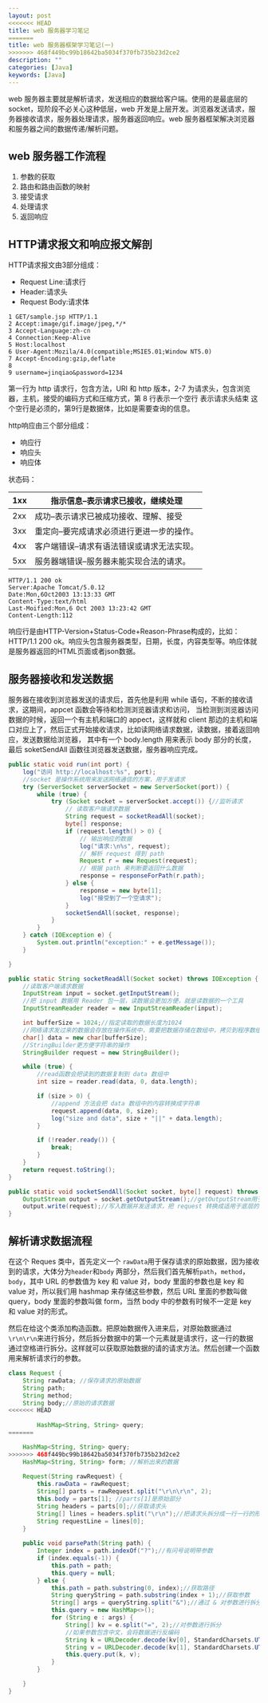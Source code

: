 ```yaml
---
layout: post
<<<<<<< HEAD
title: web 服务器学习笔记
=======
title: web 服务器框架学习笔记(一)
>>>>>>> 468f449bc99b18642ba5034f370fb735b23d2ce2
description: ""
categories: [Java]
keywords: [Java]
---
```


web 服务器主要就是解析请求，发送相应的数据给客户端。使用的是最底层的 socket，现阶段不必关心这种低层，web 开发是上层开发。浏览器发送请求，服务器接收请求，服务器处理请求，服务器返回响应。web 服务器框架解决浏览器和服务器之间的数据传递/解析问题。

## web 服务器工作流程

1. 参数的获取
2. 路由和路由函数的映射
1. 接受请求
2. 处理请求
3. 返回响应

## HTTP请求报文和响应报文解剖

HTTP请求报文由3部分组成：

- Request Line:请求行
- Header:请求头
- Request Body:请求体

```http
1 GET/sample.jsp HTTP/1.1
2 Accept:image/gif.image/jpeg,*/*
3 Accept-Language:zh-cn
4 Connection:Keep-Alive
5 Host:localhost
6 User-Agent:Mozila/4.0(compatible;MSIE5.01;Window NT5.0)
7 Accept-Encoding:gzip,deflate
8
9 username=jinqiao&password=1234
```

第一行为 http 请求行，包含方法，URI 和 http 版本，2-7 为请求头，包含浏览器，主机，接受的编码方式和压缩方式，第 8 行表示一个空行 表示请求头结束 这个空行是必须的，第9行是数据体，比如是需要查询的信息。

http响应由三个部分组成：

- 响应行
- 响应头
- 响应体

状态码：

| 1xx  | 指示信息–表示请求已接收，继续处理         |
| ---- | ----------------------------------------- |
| 2xx  | 成功–表示请求已被成功接收、理解、接受     |
| 3xx  | 重定向–要完成请求必须进行更进一步的操作。 |
| 4xx  | 客户端错误–请求有语法错误或请求无法实现。 |
| 5xx  | 服务器端错误–服务器未能实现合法的请求。   |

```http
HTTP/1.1 200 ok
Server:Apache Tomcat/5.0.12
Date:Mon,6Oct2003 13:13:33 GMT
Content-Type:text/html
Last-Moified:Mon,6 Oct 2003 13:23:42 GMT
Content-Length:112
```

响应行是由HTTP-Version+Status-Code+Reason-Phrase构成的，比如：HTTP/1.1 200 ok。响应头包含服务器类型，日期，长度，内容类型等。响应体就是服务器返回的HTML页面或者json数据。

## 服务器接收和发送数据

服务器在接收到浏览器发送的请求后，首先他是利用 while 语句，不断的接收请求，这期间，appcet 函数会等待和检测浏览器请求和访问， 当检测到浏览器访问数据的时候，返回一个有主机和端口的 appect，这样就和 client 那边的主机和端口对应上了，然后正式开始接收请求，比如读网络请求数据，读数据，接着返回响应，发送数据给浏览器， 其中有一个 body.length 用来表示 body 部分的长度，最后 soketSendAll 函数往浏览器发送数据，服务器响应完成。

```java
public static void run(int port) {
    log("访问 http://localhost:%s", port);
    //socket 是操作系统用来发送网络通信的方案，用于发请求
    try (ServerSocket serverSocket = new ServerSocket(port)) {
        while (true) {
            try (Socket socket = serverSocket.accept()) {//监听请求
                // 读取客户端请求数据
                String request = socketReadAll(socket);
                byte[] response;
                if (request.length() > 0) {
                    // 输出响应的数据
                    log("请求:\n%s", request);
                    // 解析 request 得到 path
                    Request r = new Request(request);
                    // 根据 path 来判断要返回什么数据
                    response = responseForPath(r.path);
                } else {
                    response = new byte[1];
                    log("接受到了一个空请求");
                }
                socketSendAll(socket, response);
            }
        }
    } catch (IOException e) {
        System.out.println("exception:" + e.getMessage());
    }

}

public static String socketReadAll(Socket socket) throws IOException {
    //读取客户端请求数据
    InputStream input = socket.getInputStream();
    //把 input 数据用 Reader 包一层，读数据会更加方便，就是读数据的一个工具
    InputStreamReader reader = new InputStreamReader(input);

    int bufferSize = 1024;//指定读取的数据长度为1024
    //网络请求发过来的数据会存放在操作系统中，需要把数据存储在数组中，拷贝到程序数组里面
    char[] data = new char[bufferSize];
    //StringBuilder更方便字符串的操作
    StringBuilder request = new StringBuilder();

    while (true) {
        //read函数会把读到的数据复制到 data 数组中
        int size = reader.read(data, 0, data.length);

        if (size > 0) {
            //append 方法会把 data 数组中的内容转换成字符串
            request.append(data, 0, size);
            log("size and data", size + "||" + data.length);
        }

        if (!reader.ready()) {
            break;
        }
    }
    return request.toString();
}

public static void socketSendAll(Socket socket, byte[] request) throws IOException {
    OutputStream output = socket.getOutputStream();//getOutputStream用于发数据
    output.write(request);//写入数据并发送请求，把 request 转换成适用于底层的二进制数据
}
```

## 解析请求数据流程

在这个 Reques 类中，首先定义一个 `rawData`用于保存请求的原始数据，因为接收到的请求，大体分为`header`和`body` 两部分，然后我们首先解析`path`，`method`，`body`，其中 URL 的参数值为 key 和 value 对，body 里面的参数也是 key 和 value 对，所以我们用 hashmap 来存储这些参数，然后 URL 里面的参数叫做 query，body 里面的参数叫做 form，当然 body 中的参数有时候不一定是 key 和 value 对的形式。

然后在给这个类添加构造函数。把原始数据传入进来后，对原始数据通过` \r\n\r\n `来进行拆分，然后拆分数据中的第一个元素就是请求行，这一行的数据通过空格进行拆分。这样就可以获取原始数据的请的请求方法。然后创建一个函数用来解析请求行的参数。

```java
class Request {
    String rawData; //保存请求的原始数据
    String path;
    String method;
    String body;//原始的请求数据
<<<<<<< HEAD
  
		HashMap<String, String> query;
=======

    HashMap<String, String> query;
>>>>>>> 468f449bc99b18642ba5034f370fb735b23d2ce2
    HashMap<String, String> form; //解析出来的数据
		
    Request(String rawRequest) {
        this.rawData = rawRequest;
        String[] parts = rawRequest.split("\r\n\r\n", 2);
        this.body = parts[1]; //parts[1]是原始部分
        String headers = parts[0];//获取请求头
        String[] lines = headers.split("\r\n");//把请求头拆分成一行一行的形式
        String requestLine = lines[0];
    }
    
    public void parsePath(String path) {
        Integer index = path.indexOf("?");//有问号说明带参数
        if (index.equals(-1)) {
            this.path = path;
            this.query = null;
        } else {
            this.path = path.substring(0, index);//获取路径
            String queryString = path.substring(index + 1);//获取参数
            String[] args = queryString.split("&");//通过 & 对参数进行拆分
            this.query = new HashMap<>();
            for (String e : args) {
                String[] kv = e.split("=", 2);//对参数进行拆分
                //如果参数包含中文，会将数据进行反编码
                String k = URLDecoder.decode(kv[0], StandardCharsets.UTF_8);
                String v = URLDecoder.decode(kv[1], StandardCharsets.UTF_8);
                this.query.put(k, v);
            }
        }

    }
}
```
